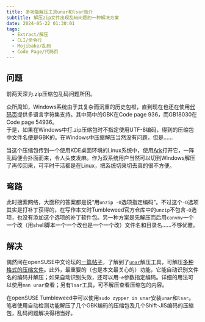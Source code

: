 ```yaml
---
title: 多功能解压工具unar和lsar简介
subtitle: 解压zip文件出现乱码问题的一种解决方案
date: 2024-05-22 01:30:01
tags:
  - Extract/解压
  - CLI/命令行
  - Mojibake/乱码
  - Code Page/代码页
---
```


## 问题
前两天深为.zip压缩包乱码问题所困。

众所周知，Windows系统由于其复杂而沉重的历史包袱，直到现在也还在使用[代码页](https://learn.microsoft.com/zh-cn/windows/win32/intl/code-pages)提供多语言字符集支持。其中简中的GBK在Code page 936，而GB18030在Code page 54936。  
于是，如果在Windows中打.zip压缩包时不指定使用UTF-8编码，得到的压缩包中文件名便是GBK的。在Windows中压缩解压当然没有问题，但是……  

<!-- more -->

当这个压缩包传到一个使用KDE桌面环境的Linux系统中，使用[Ark](https://apps.kde.org/ark/)打开它，一阵乱码便会扑面而来，令人头皮发麻。作为双系统用户当然可以切到Windows解压了再传回来，可平时干活都是在Linux，把系统切来切去真的很不方便。

## 弯路
此时搜索网络，大面积的答案都是说“用`unzip -O`选项指定编码”。不过这个`-O`选项其实是打补丁获得的，在写作本文时Tumbleweed官方仓库中的`unzip`不包含`-O`选项，也没有添加这个选项的补丁软件包。另一种方案是先解压而后用`convmv`一个一个改（用shell脚本一个一个改也是一个一个改）文件名和目录名……不够优雅。

## 解决
偶然间在openSUSE中文论坛的[一篇帖子](https://forum.suse.org.cn/t/topic/16477/5)，了解到了[`unar`](https://theunarchiver.com/command-line)解压工具，可解压[多种格式的压缩文件](https://theunarchiver.com/#:~:text=Supported%20archive%20formats)。此外，最重要的（也是本文最关心的）功能，它能自动识别文件名的编码并解压；如果自动识别失效，还可以用`-e`参数指定编码。详细的用法可以使用`man unar`查看；另有`lsar`工具，可不解压查看压缩包的内容。

在openSUSE Tumbleweed中可以使用`sudo zypper in unar`安装`unar`和`lsar`。笔者使用自动检测功能解压了几个GBK编码的压缩包及几个Shift-JIS编码的压缩包，乱码问题解决得相当好。

